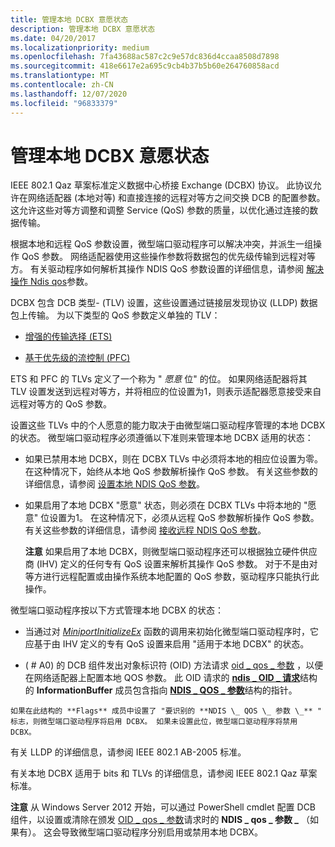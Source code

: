 ```yaml
---
title: 管理本地 DCBX 意愿状态
description: 管理本地 DCBX 意愿状态
ms.date: 04/20/2017
ms.localizationpriority: medium
ms.openlocfilehash: 7fa43688ac587c2c9e57dc836d4ccaa8508d7898
ms.sourcegitcommit: 418e6617e2a695c9cb4b37b5b60e264760858acd
ms.translationtype: MT
ms.contentlocale: zh-CN
ms.lasthandoff: 12/07/2020
ms.locfileid: "96833379"
---
```

# <a name="managing-the-local-dcbx-willing-state"></a>管理本地 DCBX 意愿状态


IEEE 802.1 Qaz 草案标准定义数据中心桥接 Exchange (DCBX) 协议。 此协议允许在网络适配器 (本地对等) 和直接连接的远程对等方之间交换 DCB 的配置参数。 这允许这些对等方调整和调整 Service (QoS) 参数的质量，以优化通过连接的数据传输。

根据本地和远程 QoS 参数设置，微型端口驱动程序可以解决冲突，并派生一组操作 QoS 参数。 网络适配器使用这些操作参数将数据包的优先级传输到远程对等方。 有关驱动程序如何解析其操作 NDIS QoS 参数设置的详细信息，请参阅 [解决操作 Ndis qos](resolving-operational-ndis-qos-parameters.md)参数。

DCBX 包含 DCB 类型- (TLV) 设置，这些设置通过链接层发现协议 (LLDP) 数据包上传输。 为以下类型的 QoS 参数定义单独的 TLV：

-   [增强的传输选择 (ETS)](enhanced-transmission-selection--ets--algorithm.md)

-   [基于优先级的流控制 (PFC)](priority-based-flow-control--pfc.md)

ETS 和 PFC 的 TLVs 定义了一个称为 " *愿意* 位" 的位。 如果网络适配器将其 TLV 设置发送到远程对等方，并将相应的位设置为1，则表示适配器愿意接受来自远程对等方的 QoS 参数。

设置这些 TLVs 中的个人愿意的能力取决于由微型端口驱动程序管理的本地 DCBX 的状态。 微型端口驱动程序必须遵循以下准则来管理本地 DCBX 适用的状态：

-   如果已禁用本地 DCBX，则在 DCBX TLVs 中必须将本地的相应位设置为零。 在这种情况下，始终从本地 QoS 参数解析操作 QoS 参数。 有关这些参数的详细信息，请参阅 [设置本地 NDIS QoS 参数](setting-local-ndis-qos-parameters.md)。

-   如果启用了本地 DCBX "愿意" 状态，则必须在 DCBX TLVs 中将本地的 "愿意" 位设置为1。 在这种情况下，必须从远程 QoS 参数解析操作 QoS 参数。 有关这些参数的详细信息，请参阅 [接收远程 NDIS QoS 参数](receiving-remote-ndis-qos-parameters.md)。

    **注意**  如果启用了本地 DCBX，则微型端口驱动程序还可以根据独立硬件供应商 (IHV) 定义的任何专有 QoS 设置来解析其操作 QoS 参数。 对于不是由对等方进行远程配置或由操作系统本地配置的 QoS 参数，驱动程序只能执行此操作。

     

微型端口驱动程序按以下方式管理本地 DCBX 的状态：

-   当通过对 [*MiniportInitializeEx*](/windows-hardware/drivers/ddi/ndis/nc-ndis-miniport_initialize) 函数的调用来初始化微型端口驱动程序时，它应基于由 IHV 定义的专有 QoS 设置来启用 "适用于本地 DCBX" 的状态。

-    ( # A0) 的 DCB 组件发出对象标识符 (OID) 方法请求 [oid \_ qos \_ 参数](./oid-qos-parameters.md) ，以便在网络适配器上配置本地 QOS 参数。 此 OID 请求的 [**ndis \_ OID \_ 请求**](/windows-hardware/drivers/ddi/ndis/ns-ndis-_ndis_oid_request)结构的 **InformationBuffer** 成员包含指向 [**NDIS \_ QOS \_ 参数**](/windows-hardware/drivers/ddi/ntddndis/ns-ntddndis-_ndis_qos_parameters)结构的指针。

    如果在此结构的 **Flags** 成员中设置了 "要识别的 **NDIS \_ QOS \_ 参数 \_** " 标志，则微型端口驱动程序将启用 DCBX。 如果未设置此位，微型端口驱动程序将禁用 DCBX。

有关 LLDP 的详细信息，请参阅 IEEE 802.1 AB-2005 标准。

有关本地 DCBX 适用于 bits 和 TLVs 的详细信息，请参阅 IEEE 802.1 Qaz 草案标准。

**注意** 从 Windows Server 2012 开始，可以通过 PowerShell cmdlet 配置 DCB 组件，以设置或清除在颁发 [OID \_ qos \_ 参数](./oid-qos-parameters.md)请求时的 **NDIS \_ qos \_ 参数 \_** （如果有）。 这会导致微型端口驱动程序分别启用或禁用本地 DCBX。

 

 


